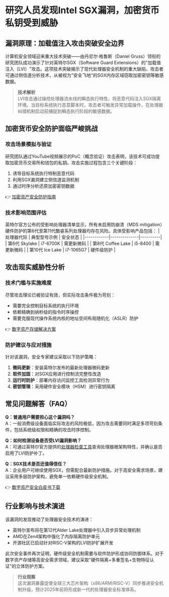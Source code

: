 # 研究人员发现Intel SGX漏洞，加密货币私钥受到威胁

## 漏洞原理：加载值注入攻击突破安全边界

计算机安全领域迎来重大技术突破——由丹尼尔·格鲁斯（Daniel Gruss）领衔的研究团队成功演示了针对英特尔SGX（Software Guard Extensions）的"加载值注入（LVI）"攻击。这项技术突破揭示了现代处理器安全机制的重大缺陷，攻击者可通过侧信道分析技术，从被视为"安全飞地"的SGX内存区域窃取加密密钥等敏感数据。

> **技术解析**  
> LVI攻击通过操控处理器流水线的瞬态执行特性，将恶意代码注入SGX隔离环境。当目标系统执行恶意脚本时，攻击者可触发异常加载操作，在处理器纠错机制启动前捕捉到瞬态执行阶段的敏感数据。

## 加密货币安全防护面临严峻挑战

### 攻击场景模拟与验证
研究团队通过YouTube视频展示的PoC（概念验证）攻击表明，该技术可成功提取加密货币交易所和钱包的私钥。攻击实施过程包含三个关键阶段：
1. 诱导目标系统执行特制恶意代码
2. 利用SGX漏洞建立侧信道监测机制
3. 通过时序分析还原加密密钥数据

👉 [加密资产安全防护指南](https://bit.ly/okx_welcome)

### 技术影响范围评估
英特尔官方公布的受影响处理器清单显示，所有未启用防崩溃（MDS mitigation）硬件防护的第6代至第11代酷睿系列处理器均存在风险。具体受影响产品包括：
| 处理器代际 | 典型型号示例 | 安全状态 |
|------------|--------------|----------|
| 第6代 Skylake | i7-6700K | 需更新微码 |
| 第8代 Coffee Lake | i5-8400 | 需更新微码 |
| 第10代 Ice Lake | i7-1065G7 | 硬件级防护 |

## 攻击现实威胁性分析

### 技术门槛与实施难度
尽管攻击理论已被验证有效，但实际攻击条件极为苛刻：
- 需要完全控制目标系统的执行环境
- 依赖精确到纳秒级的指令时序操控
- 需要克服现代操作系统内核的地址空间布局随机化（ASLR）防护

👉 [数字资产存储解决方案](https://bit.ly/okx_welcome)

### 防护建议与应对措施
针对该漏洞，安全专家建议采取以下防护策略：
1. **微码更新**：安装英特尔发布的最新处理器微码更新
2. **软件加固**：对SGX应用进行控制流完整性改造
3. **运行时防护**：部署内存访问监控工具检测异常行为
4. **密钥管理**：采用硬件安全模块（HSM）进行密钥隔离

## 常见问题解答（FAQ）

**Q：普通用户需要担心这个漏洞吗？**  
A：一般消费级设备面临实际攻击的风险极低，因为攻击需要同时满足多项苛刻条件，包括系统级权限和精确的攻击时序控制。

**Q：如何检测设备是否受LVI漏洞影响？**  
A：可通过英特尔官方提供的[处理器检查工具](https://www.intel.cn/)查询处理器微架构特性，并确认是否启用了LVI防护补丁。

**Q：SGX技术是否还值得信任？**  
A：企业用户可继续使用SGX，但需配合最新防护措施。对于高安全需求场景，建议采用多层防护架构，避免单一依赖硬件级安全机制。

👉 [数字资产安全白皮书下载](https://bit.ly/okx_welcome)

## 行业影响与技术演进

该漏洞的发现推动了处理器安全技术的演进：
- 英特尔宣布将在第12代Alder Lake处理器中引入异步异常处理机制
- AMD在Zen4架构中强化了内存隔离防护单元
- 开源社区已启动针对RISC-V架构的LVI防护扩展开发

此次安全事件再次证明，硬件级安全机制需要与软件防护形成协同防御体系。对于数字资产存储等高安全需求领域，建议采取"硬件隔离+多重签名+生物特征认证"的立体防护方案。

> **行业观察**  
> 这次漏洞暴露促使全球三大芯片架构（x86/ARM/RISC-V）同步推进安全机制升级，预计2025年前将形成新一代的处理器安全标准体系。
